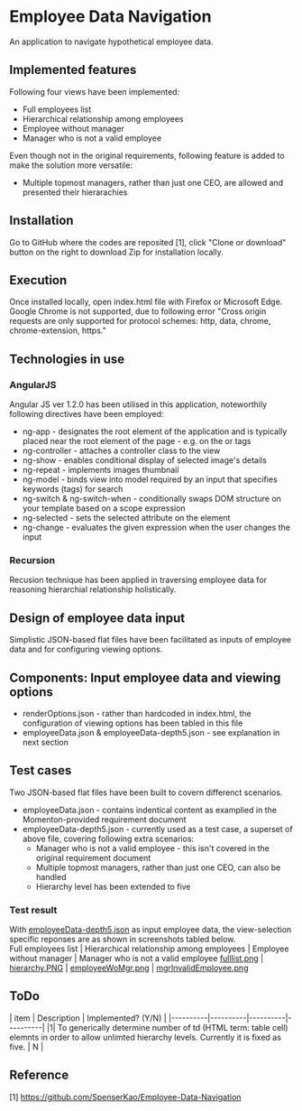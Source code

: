 # Employee Data Navigation
An application to navigate hypothetical employee data.

## Implemented features
Following four views have been implemented:
   - Full employees list
   - Hierarchical relationship among employees
   - Employee without manager
   - Manager who is not a valid employee

Even though not in the original requirements, following feature is added to make the solution more versatile:   
   - Multiple topmost managers, rather than just one CEO, are allowed and presented their hierarachies
   
## Installation
Go to GitHub where the codes are reposited [1], click "Clone or download" button on the right to download Zip for installation locally.

## Execution
Once installed locally, open index.html file with Firefox or Microsoft Edge.
Google Chrome is not supported, due to following error "Cross origin requests are only supported for protocol schemes: http, data, chrome, chrome-extension, https." 

## Technologies in use
### AngularJS
Angular JS ver 1.2.0 has been utilised in this application, noteworthily following directives have been employed:
   - ng-app - designates the root element of the application and is typically placed near the root element of the page - e.g. on the <body> or <html> tags
   - ng-controller - attaches a controller class to the view
   - ng-show - enables conditional display of selected image's details 
   - ng-repeat - implements images thumbnail
   - ng-model - binds view into model required by an input that specifies keywords (tags) for search
   - ng-switch & ng-switch-when - conditionally swaps DOM structure on your template based on a scope expression
   - ng-selected - sets the selected attribute on the element
   - ng-change - evaluates the given expression when the user changes the input

### Recursion
Recusion technique has been applied in traversing employee data for reasoning hierarchial relationship holistically.

## Design of employee data input
Simplistic JSON-based flat files have been facilitated as inputs of employee data and for configuring viewing options.

## Components: Input employee data and viewing options
   - renderOptions.json - rather than hardcoded in index.html, the configuration of viewing options has been tabled in this file
   - employeeData.json & employeeData-depth5.json - see explanation in next section 

## Test cases
Two JSON-based flat files have been built to covern differenct scenarios.
   - employeeData.json - contains indentical content as examplied in the Momenton-provided requirement document
   - employeeData-depth5.json - currently used as a test case, a superset of above file, covering following extra scenarios:
      - Manager who is not a valid employee - this isn't covered in the original requirement document
      - Multiple topmost managers, rather than just one CEO, can also be handled
      - Hierarchy level has been extended to five

### Test result
With <a href="employeeData-depth5.json">employeeData-depth5.json</a> as input employee data, the view-selection specific reponses are as shown in screenshots tabled below.<br/>
Full employees list | Hierarchical relationship among employees | Employee without manager | Manager who is not a valid employee
 <a href="image/fulllist.PNG">fulllist.png</a>
| <a href="image/hierarchy.PNG">hierarchy.PNG</a >
| <a href="image/employeeWoMgr.PNG">employeeWoMgr.png</a >
| <a href="image/mgrInvalidEmployee.PNG">mgrInvalidEmployee.png</a> 


## ToDo
| item | Description | Implemented? (Y/N) |
|----------|----------|----------|----------|
|1| To generically determine number of td (HTML term: table cell) elemnts in order to allow unlimted hierarchy levels. Currently it is  fixed as five. | N |

## Reference
[1] https://github.com/SpenserKao/Employee-Data-Navigation<br/>
